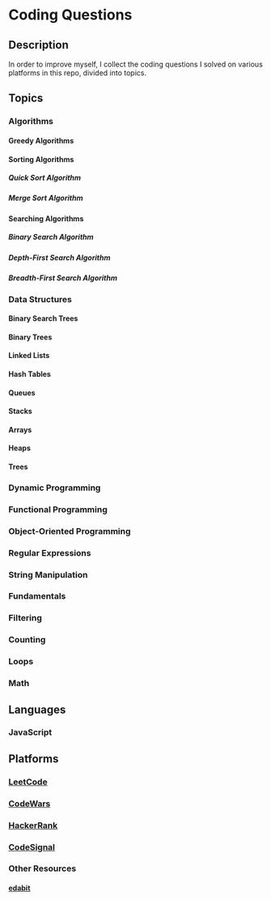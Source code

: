 # Coding Questions

## Description

In order to improve myself, I collect the coding questions I solved on various platforms in this repo, divided into topics.

## Topics

### Algorithms

#### Greedy Algorithms

#### Sorting Algorithms

##### Quick Sort Algorithm

##### Merge Sort Algorithm

#### Searching Algorithms

##### Binary Search Algorithm

##### Depth-First Search Algorithm

##### Breadth-First Search Algorithm

### Data Structures

#### Binary Search Trees

#### Binary Trees

#### Linked Lists

#### Hash Tables

#### Queues

#### Stacks

#### Arrays

#### Heaps

#### Trees

### Dynamic Programming

### Functional Programming

### Object-Oriented Programming

### Regular Expressions

### String Manipulation

### Fundamentals

### Filtering

### Counting

### Loops

### Math

## Languages

### JavaScript

## Platforms

### [LeetCode](https://leetcode.com/selimbiber/)

### [CodeWars](https://www.codewars.com/users/selimbiber)

### [HackerRank](https://www.hackerrank.com/profile/selim_biber)

### [CodeSignal](https://app.codesignal.com/profile/selimbiber)

### Other Resources

#### [edabit](https://edabit.com/challenges)
